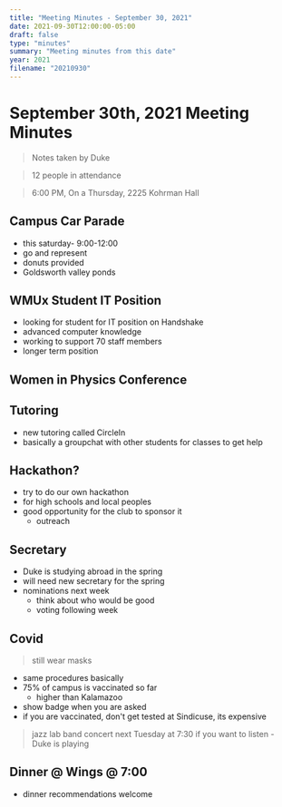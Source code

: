 ```yaml
---
title: "Meeting Minutes - September 30, 2021"
date: 2021-09-30T12:00:00-05:00
draft: false
type: "minutes"
summary: "Meeting minutes from this date"
year: 2021
filename: "20210930"
---
```


# September 30th, 2021 Meeting Minutes
> Notes taken by Duke

> 12 people in attendance

> 6:00 PM, On a Thursday, 2225 Kohrman Hall

## Campus Car Parade
- this saturday- 9:00-12:00
- go and represent
- donuts provided
- Goldsworth valley ponds

## WMUx Student IT Position
- looking for student for IT position on Handshake
- advanced computer knowledge
- working to support 70 staff members
- longer term position

## Women in Physics Conference

## Tutoring
- new tutoring called CircleIn
- basically a groupchat with other students for classes to get help

## Hackathon?
- try to do our own hackathon
- for high schools and local peoples
- good opportunity for the club to sponsor it
    - outreach

## Secretary
- Duke is studying abroad in the spring
- will need new secretary for the spring
- nominations next week
    - think about who would be good
    - voting following week

## Covid
> still wear masks
- same procedures basically
- 75% of campus is vaccinated so far
    - higher than Kalamazoo
- show badge when you are asked
- if you are vaccinated, don't get tested at Sindicuse, its expensive

> jazz lab band concert next Tuesday at 7:30 if you want to listen
    - Duke is playing

## Dinner @ Wings @ 7:00
- dinner recommendations welcome
